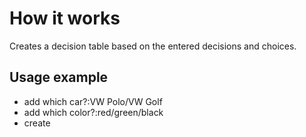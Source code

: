 # How it works
Creates a decision table based on the entered decisions and choices.
## Usage example
* add which car?:VW Polo/VW Golf
* add which color?:red/green/black
* create


